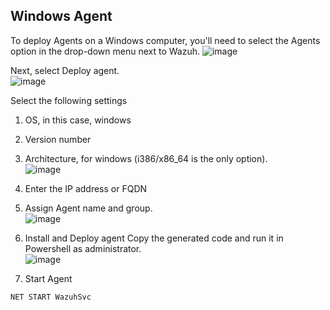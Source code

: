 <H2>Windows Agent</H2>

To deploy Agents on a Windows computer, you'll need to select the Agents option in the drop-down menu next to Wazuh. 
![image](https://github.com/Shawn-Nichol/Wazuh/assets/30714313/47f7c0b2-4d92-42a1-8e63-5357ddbf70c5)

Next, select Deploy agent. </br>
![image](https://github.com/Shawn-Nichol/Wazuh/assets/30714313/f5a688be-e3a7-40ec-bea1-414f9166a29f)

Select the following settings
1. OS, in this case, windows
2. Version number
3. Architecture, for windows (i386/x86_64 is the only option). </br>
![image](https://github.com/Shawn-Nichol/Wazuh/assets/30714313/46d3be62-4107-4572-ab4b-0f3c324373a5)

4. Enter the IP address or FQDN
  
5.  Assign Agent name and group. </br>
![image](https://github.com/Shawn-Nichol/Wazuh/assets/30714313/178e9a80-a8fe-4752-ae44-d3bf82aff94b)

6.  Install and Deploy agent
Copy the generated code and run it in Powershell as administrator. </br>
![image](https://github.com/Shawn-Nichol/Wazuh/assets/30714313/5daa0a65-f7ee-4777-b2b4-014c77750c9c)

7. Start Agent
```
NET START WazuhSvc
```
